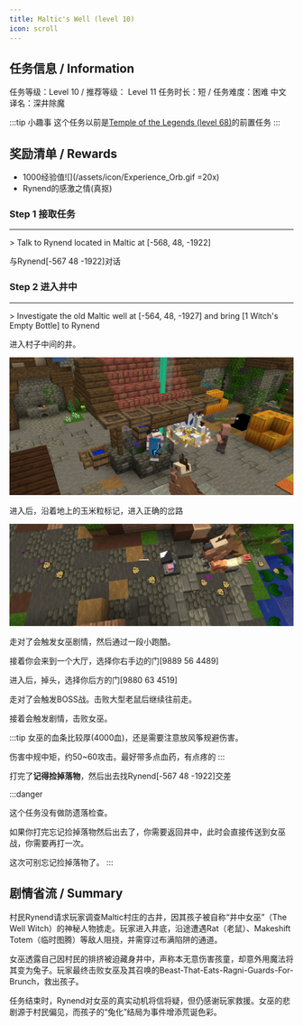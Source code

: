 ```yaml
---
title: Maltic's Well (level 10)
icon: scroll
---
```


## 任务信息 / Information
任务等级：Level 10 / 推荐等级： Level 11
任务时长：短 / 任务难度：困难
中文译名：深井除魔

:::tip 小趣事
这个任务以前是[Temple of the Legends (level 68)](/quests/lvl61-70/level%2068%20-%20temple%20of%20the%20legends.html)的前置任务
:::



## 奖励清单 / Rewards

+ 1000经验值![](/assets/icon/Experience_Orb.gif =20x)
+ Rynend的感激之情(真抠)

### Step 1 接取任务
---
\> Talk to Rynend located in Maltic at [-568, 48, -1922]

与<NPC>Rynend</NPC><CC>[-567 48 -1922]</CC>对话

### Step 2 进入井中
---
\> Investigate the old Maltic well at [-564, 48, -1927] and bring [1 Witch's Empty Bottle] to Rynend

进入村子中间的井。

![](/assets/img/lv10-1.png)

进入后，沿着地上的玉米粒标记，进入正确的岔路

![](/assets/img/lv10-2.png)

走对了会触发女巫剧情，然后通过一段小跑酷。

接着你会来到一个大厅，选择你右手边的门<CC>[9889 56 4489]</CC>

进入后，掉头，选择你后方的门<CC>[9880 63 4519]</CC>

走对了会触发BOSS战。击败大型老鼠后继续往前走。

接着会触发剧情，击败女巫。

:::tip
女巫的血条比较厚(4000血)，还是需要注意放风筝规避伤害。

伤害中规中矩，约50~60攻击。最好带多点血药，有点疼的
:::

打完了**记得捡掉落物**，然后出去找<NPC>Rynend</NPC><CC>[-567 48 -1922]</CC>交差

:::danger

这个任务没有做防遗落检查。

如果你打完忘记捡掉落物然后出去了，你需要返回井中，此时会直接传送到女巫战，你需要再打一次。

这次可别忘记捡掉落物了。
:::

## 剧情省流 / Summary

村民Rynend请求玩家调查Maltic村庄的古井，因其孩子被自称“井中女巫”（The Well Witch）的神秘人物掳走。玩家进入井底，沿途遭遇Rat（老鼠）、Makeshift Totem（临时图腾）等敌人阻挠，并需穿过布满陷阱的通道。

女巫透露自己因村民的排挤被迫藏身井中，声称本无意伤害孩童，却意外用魔法将其变为兔子。玩家最终击败女巫及其召唤的Beast-That-Eats-Ragni-Guards-For-Brunch，救出孩子。

任务结束时，Rynend对女巫的真实动机将信将疑，但仍感谢玩家救援。女巫的悲剧源于村民偏见，而孩子的“兔化”结局为事件增添荒诞色彩。
